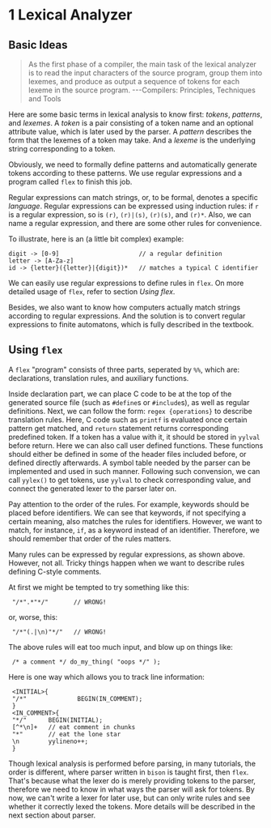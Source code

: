 1 Lexical Analyzer
===================

## Basic Ideas

> As the first phase of a compiler, the main task of the lexical
> analyzer is to read the input characters of the source program,
> group them into lexemes, and produce as output a sequence of tokens
> for each lexeme in the source program. ---Compilers: Principles,
> Techniques and Tools

Here are some basic terms in lexical analysis to know first: *tokens*,
*patterns*, and *lexemes*. A *token* is a pair consisting of a token
name and an optional attribute value, which is later used by the
parser. A *pattern* describes the form that the lexemes of a token may
take. And a *lexeme* is the underlying string corresponding to a
token.

Obviously, we need to formally define patterns and automatically
generate tokens according to these patterns. We use regular
expressions and a program called `flex` to finish this job.

Regular expressions can match strings, or, to be formal, denotes a
specific *language*. Regular expressions can be expressed using
induction rules: if `r` is a regular expression, so is `(r)`,
`(r)|(s)`, `(r)(s)`, and `(r)*`. Also, we can name a regular
expression, and there are some other rules for convenience.

To illustrate, here is an (a little bit complex) example:

    digit -> [0-9]                      // a regular definition
    letter -> [A-Za-z]
    id -> {letter}({letter}|{digit})*   // matches a typical C identifier

We can easily use regular expressions to define rules in `flex`. On
more detailed usage of `flex`, refer to section *Using flex*.

Besides, we also want to know how computers actually match strings
according to regular expressions. And the solution is to convert
regular expressions to finite automatons, which is fully described in
the textbook.

## Using `flex`

A `flex` "program" consists of three parts, seperated by `%%`, which
are: declarations, translation rules, and auxiliary functions.

Inside declaration part, we can place C code to be at the top of the
generated source file (such as `#define`s or `#include`s), as well as
regular definitions. Next, we can follow the form: `regex
{operations}` to describe translation rules. Here, C code such as
`printf` is evaluated once certain pattern get matched, and `return`
statement returns corresponding predefined token. If a token has a
value with it, it should be stored in `yylval` before return. Here we
can also call user defined functions. These functions should either be
defined in some of the header files included before, or defined
directly afterwards. A symbol table needed by the parser can be
implemented and used in such manner. Following such convension, we can
call `yylex()` to get tokens, use `yylval` to check corresponding
value, and connect the generated lexer to the parser later on.

Pay attention to the order of the rules. For example, keywords should
be placed before identifiers. We can see that keywords, if not
specifying a certain meaning, also matches the rules for
identifiers. However, we want to match, for instance, `if`, as a
keyword instead of an identifier. Therefore, we should remember that
order of the rules matters.

Many rules can be expressed by regular expressions, as shown above.
However, not all. Tricky things happen when we want to describe rules
defining C-style comments.

At first we might be tempted to try something like this:

     "/*".*"*/"       // WRONG!

or, worse, this:

     "/*"(.|\n)"*/"   // WRONG!

The above rules will eat too much input, and blow up on things like:

     /* a comment */ do_my_thing( "oops */" );

Here is one way which allows you to track line information:

     <INITIAL>{
     "/*"              BEGIN(IN_COMMENT);
     }
     <IN_COMMENT>{
     "*/"      BEGIN(INITIAL);
     [^*\n]+   // eat comment in chunks
     "*"       // eat the lone star
     \n        yylineno++;
     }

Though lexical analysis is performed before parsing, in many
tutorials, the order is different, where parser written in `bison` is
taught first, then `flex`. That's because what the lexer do is merely
providing tokens to the parser, therefore we need to know in what ways
the parser will ask for tokens. By now, we can't write a lexer for
later use, but can only write rules and see whether it correctly lexed
the tokens. More details will be described in the next section about
parser.
